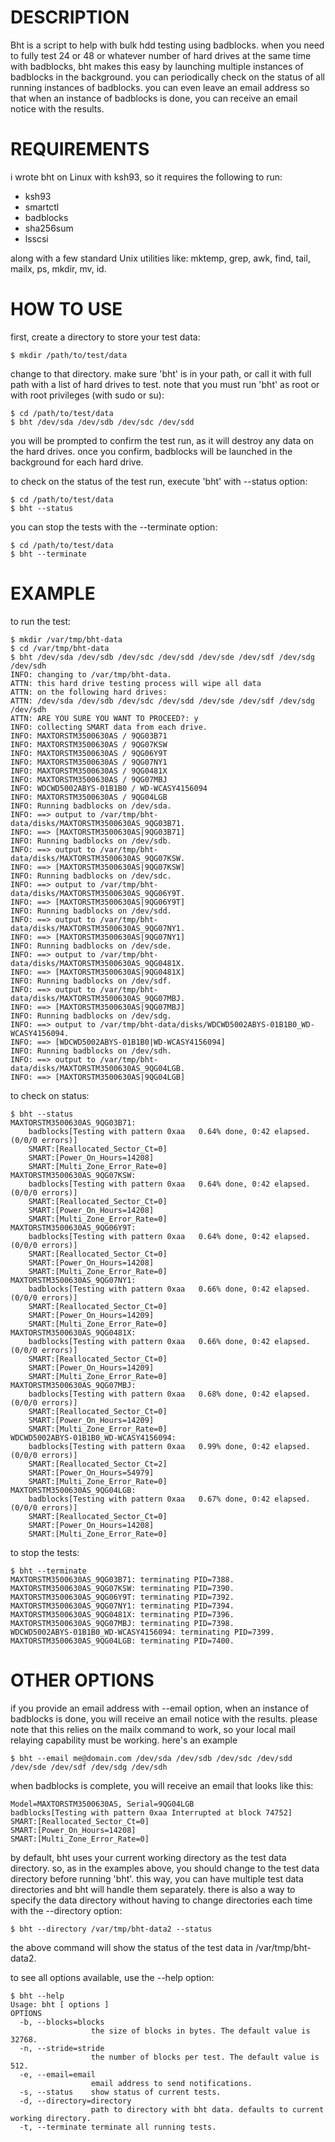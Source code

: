 # DESCRIPTION
Bht is a script to help with bulk hdd testing using badblocks. when you need to fully test 24 or 48 or whatever number of hard drives at the same time with badblocks, bht makes this easy by launching multiple instances of badblocks in the background. you can periodically check on the status of all running instances of badblocks. you can even leave an email address so that when an instance of badblocks is done, you can receive an email notice with the results.

# REQUIREMENTS
i wrote bht on Linux with ksh93, so it requires the following to run:

- ksh93
- smartctl
- badblocks
- sha256sum
- lsscsi

along with a few standard Unix utilities like: mktemp, grep, awk, find, tail, mailx, ps, mkdir, mv, id.


# HOW TO USE
first, create a directory to store your test data:
```
$ mkdir /path/to/test/data
```
change to that directory. make sure 'bht' is in your path, or call it with full path with a list of hard drives to test. note that you must run 'bht' as root or with root privileges (with sudo or su):
```
$ cd /path/to/test/data
$ bht /dev/sda /dev/sdb /dev/sdc /dev/sdd
```
you will be prompted to confirm the test run, as it will destroy any data on the hard drives. once you confirm, badblocks will be launched in the background for each hard drive.

to check on the status of the test run, execute 'bht' with --status option:
```
$ cd /path/to/test/data
$ bht --status
```
you can stop the tests with the --terminate option:
```
$ cd /path/to/test/data
$ bht --terminate
```
# EXAMPLE
to run the test:
```
$ mkdir /var/tmp/bht-data
$ cd /var/tmp/bht-data
$ bht /dev/sda /dev/sdb /dev/sdc /dev/sdd /dev/sde /dev/sdf /dev/sdg /dev/sdh
INFO: changing to /var/tmp/bht-data.
ATTN: this hard drive testing process will wipe all data
ATTN: on the following hard drives:
ATTN: /dev/sda /dev/sdb /dev/sdc /dev/sdd /dev/sde /dev/sdf /dev/sdg /dev/sdh
ATTN: ARE YOU SURE YOU WANT TO PROCEED?: y
INFO: collecting SMART data from each drive.
INFO: MAXTORSTM3500630AS / 9QG03B71
INFO: MAXTORSTM3500630AS / 9QG07KSW
INFO: MAXTORSTM3500630AS / 9QG06Y9T
INFO: MAXTORSTM3500630AS / 9QG07NY1
INFO: MAXTORSTM3500630AS / 9QG0481X
INFO: MAXTORSTM3500630AS / 9QG07MBJ
INFO: WDCWD5002ABYS-01B1B0 / WD-WCASY4156094
INFO: MAXTORSTM3500630AS / 9QG04LGB
INFO: Running badblocks on /dev/sda.
INFO: ==> output to /var/tmp/bht-data/disks/MAXTORSTM3500630AS_9QG03B71.
INFO: ==> [MAXTORSTM3500630AS|9QG03B71]
INFO: Running badblocks on /dev/sdb.
INFO: ==> output to /var/tmp/bht-data/disks/MAXTORSTM3500630AS_9QG07KSW.
INFO: ==> [MAXTORSTM3500630AS|9QG07KSW]
INFO: Running badblocks on /dev/sdc.
INFO: ==> output to /var/tmp/bht-data/disks/MAXTORSTM3500630AS_9QG06Y9T.
INFO: ==> [MAXTORSTM3500630AS|9QG06Y9T]
INFO: Running badblocks on /dev/sdd.
INFO: ==> output to /var/tmp/bht-data/disks/MAXTORSTM3500630AS_9QG07NY1.
INFO: ==> [MAXTORSTM3500630AS|9QG07NY1]
INFO: Running badblocks on /dev/sde.
INFO: ==> output to /var/tmp/bht-data/disks/MAXTORSTM3500630AS_9QG0481X.
INFO: ==> [MAXTORSTM3500630AS|9QG0481X]
INFO: Running badblocks on /dev/sdf.
INFO: ==> output to /var/tmp/bht-data/disks/MAXTORSTM3500630AS_9QG07MBJ.
INFO: ==> [MAXTORSTM3500630AS|9QG07MBJ]
INFO: Running badblocks on /dev/sdg.
INFO: ==> output to /var/tmp/bht-data/disks/WDCWD5002ABYS-01B1B0_WD-WCASY4156094.
INFO: ==> [WDCWD5002ABYS-01B1B0|WD-WCASY4156094]
INFO: Running badblocks on /dev/sdh.
INFO: ==> output to /var/tmp/bht-data/disks/MAXTORSTM3500630AS_9QG04LGB.
INFO: ==> [MAXTORSTM3500630AS|9QG04LGB]
```
to check on status:
```
$ bht --status
MAXTORSTM3500630AS_9QG03B71:
	badblocks[Testing with pattern 0xaa   0.64% done, 0:42 elapsed. (0/0/0 errors)]
	SMART:[Reallocated_Sector_Ct=0]
	SMART:[Power_On_Hours=14208]
	SMART:[Multi_Zone_Error_Rate=0]
MAXTORSTM3500630AS_9QG07KSW:
	badblocks[Testing with pattern 0xaa   0.64% done, 0:42 elapsed. (0/0/0 errors)]
	SMART:[Reallocated_Sector_Ct=0]
	SMART:[Power_On_Hours=14208]
	SMART:[Multi_Zone_Error_Rate=0]
MAXTORSTM3500630AS_9QG06Y9T:
	badblocks[Testing with pattern 0xaa   0.64% done, 0:42 elapsed. (0/0/0 errors)]
	SMART:[Reallocated_Sector_Ct=0]
	SMART:[Power_On_Hours=14208]
	SMART:[Multi_Zone_Error_Rate=0]
MAXTORSTM3500630AS_9QG07NY1:
	badblocks[Testing with pattern 0xaa   0.66% done, 0:42 elapsed. (0/0/0 errors)]
	SMART:[Reallocated_Sector_Ct=0]
	SMART:[Power_On_Hours=14209]
	SMART:[Multi_Zone_Error_Rate=0]
MAXTORSTM3500630AS_9QG0481X:
	badblocks[Testing with pattern 0xaa   0.66% done, 0:42 elapsed. (0/0/0 errors)]
	SMART:[Reallocated_Sector_Ct=0]
	SMART:[Power_On_Hours=14209]
	SMART:[Multi_Zone_Error_Rate=0]
MAXTORSTM3500630AS_9QG07MBJ:
	badblocks[Testing with pattern 0xaa   0.68% done, 0:42 elapsed. (0/0/0 errors)]
	SMART:[Reallocated_Sector_Ct=0]
	SMART:[Power_On_Hours=14209]
	SMART:[Multi_Zone_Error_Rate=0]
WDCWD5002ABYS-01B1B0_WD-WCASY4156094:
	badblocks[Testing with pattern 0xaa   0.99% done, 0:42 elapsed. (0/0/0 errors)]
	SMART:[Reallocated_Sector_Ct=2]
	SMART:[Power_On_Hours=54979]
	SMART:[Multi_Zone_Error_Rate=0]
MAXTORSTM3500630AS_9QG04LGB:
	badblocks[Testing with pattern 0xaa   0.67% done, 0:42 elapsed. (0/0/0 errors)]
	SMART:[Reallocated_Sector_Ct=0]
	SMART:[Power_On_Hours=14208]
	SMART:[Multi_Zone_Error_Rate=0]
```
to stop the tests:
```
$ bht --terminate
MAXTORSTM3500630AS_9QG03B71: terminating PID=7388.
MAXTORSTM3500630AS_9QG07KSW: terminating PID=7390.
MAXTORSTM3500630AS_9QG06Y9T: terminating PID=7392.
MAXTORSTM3500630AS_9QG07NY1: terminating PID=7394.
MAXTORSTM3500630AS_9QG0481X: terminating PID=7396.
MAXTORSTM3500630AS_9QG07MBJ: terminating PID=7398.
WDCWD5002ABYS-01B1B0_WD-WCASY4156094: terminating PID=7399.
MAXTORSTM3500630AS_9QG04LGB: terminating PID=7400.
```
# OTHER OPTIONS
if you provide an email address with --email option, when an instance of badblocks is done, you will receive an email notice with the results. please note that this relies on the mailx command to work, so your local mail relaying capability must be working. here's an example
```
$ bht --email me@domain.com /dev/sda /dev/sdb /dev/sdc /dev/sdd /dev/sde /dev/sdf /dev/sdg /dev/sdh
```
when badblocks is complete, you will receive an email that looks like this:
```
Model=MAXTORSTM3500630AS, Serial=9QG04LGB
badblocks[Testing with pattern 0xaa Interrupted at block 74752]
SMART:[Reallocated_Sector_Ct=0]
SMART:[Power_On_Hours=14208]
SMART:[Multi_Zone_Error_Rate=0]
```
by default, bht uses your current working directory as the test data directory. so, as in the examples above, you should change to the test data directory before running 'bht'. this way, you can have multiple test data directories and bht will handle them separately. there is also a way to specify the data directory without having to change directories each time with the --directory option:
```
$ bht --directory /var/tmp/bht-data2 --status
```
the above command will show the status of the test data in /var/tmp/bht-data2.

to see all options available, use the --help option:
```
$ bht --help
Usage: bht [ options ]
OPTIONS
  -b, --blocks=blocks
                  the size of blocks in bytes. The default value is 32768.
  -n, --stride=stride
                  the number of blocks per test. The default value is 512.
  -e, --email=email
                  email address to send notifications.
  -s, --status    show status of current tests.
  -d, --directory=directory
                  path to directory with bht data. defaults to current working directory.
  -t, --terminate terminate all running tests.
```
